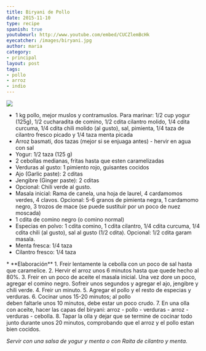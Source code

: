 ```yaml
---
title: Biryani de Pollo
date: 2015-11-10
type: recipe
spanish: true
youtubeurl: http://www.youtube.com/embed/CUCZlemBcHk
eyecatcher: /images/biryani.jpg
author: maria
category: 
- principal
layout: post
tags: 
- pollo
- arroz
- indio
---
```

<img src="https://farm1.staticflickr.com/377/30857157024_5b0b64f26e_o_d.jpg" />
<ul> 
 <li>1 kg pollo, mejor muslos y contramuslos. Para marinar: 1/2 cup yogur (125g), 1/2 cucharadita de comino, 1/2 cdita cilantro molido, 1/4 cdita curcuma, 1/4 cdita chili molido (al gusto), sal, pimienta, 1/4 taza de cilantro fresco picado y 1/4 taza menta picada</li>
 <li>Arroz basmati, dos tazas (mejor si se enjuaga antes) - hervir en agua con sal</li>
 <li>Yogur: 1/2 taza (125 g)</li>
 <li>2 cebollas medianas, fritas hasta que esten caramelizadas</li>
 <li>Verduras al gusto: 1 pimiento rojo, guisantes cocidos</li>
 <li>Ajo (Garlic paste): 2 cditas</li>
 <li>Jengibre (Ginger paste): 2 cditas</li>
 <li>Opcional: Chili verde al gusto.</li>
 <li>Masala inicial: Rama de canela, una hoja de laurel, 4 cardamomos verdes, 4 clavos. Opcional: 5-6 granos de pimienta negra, 1 cardamomo negro, 3 trozos de mace (se puede sustituir por un poco de nuez moscada)</li>
 <li>1 cdita de comino negro (o comino normal)</li>
 <li>Especias en polvo: 1 cdita comino, 1 cdita cilantro, 1/4 cdita curcuma, 1/4 cdita chili (al gusto), sal al gusto (1/2 cdita). Opcional: 1/2 cdita garam masala.</li>
 <li>Menta fresca: 1/4 taza</li>
 <li>Cilantro fresco: 1/4 taza</li>
</ul>
* **Elaboración**
  1. Freir lentamente la cebolla con un poco de sal hasta que caramelice. 
  2. Hervir el arroz unos 6 minutos hasta que quede hecho al 80%.
  3. Freir en un poco de aceite el masala inicial. Una vez dore un poco, agregar el comino negro. Sofreir unos segundos y agregar el ajo,  jengibre y chili verde.
  4. Freir un minuto. 
 5. Agregar el pollo y el resto de especias y verduras.
 6. Cocinar unos 15-20 minutos; al pollo</br> deben faltarle unos 10 minutos, debe estar un poco crudo.
 7. En una olla con aceite, hacer las capas del biryani: arroz - pollo - verduras - arroz - verduras - cebolla.
 8. Tapar la olla y dejar que se termine de cocinar todo junto durante unos 20 minutos, comprobando que el arroz y el pollo estan bien cocidos. 

_Servir con  una salsa de yogur y menta o con Raita de cilantro y menta._

